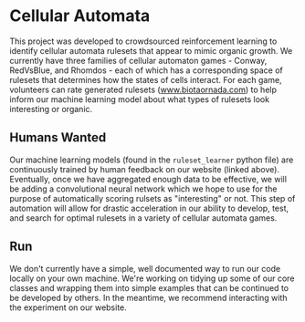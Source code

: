 # Cellular Automata

This project was developed to crowdsourced reinforcement learning to identify cellular automata rulesets that appear 
to mimic organic growth. We currently have three families of cellular automaton games - Conway, RedVsBlue, and Rhomdos - each 
of which has a corresponding space of rulesets that determines how the states of cells interact. For each game, volunteers 
can rate generated rulesets (www.biotaornada.com) to help inform our machine learning model about what types of rulesets 
look interesting or organic.

## Humans Wanted

Our machine learning models (found in the `ruleset_learner` python file) are continuously trained by human feedback on our
website (linked above). Eventually, once we have aggregated enough data to be effective, we will be adding a convolutional
neural network which we hope to use for the purpose of automatically scoring rulsets as "interesting" or not. This step of 
automation will allow for drastic acceleration in our ability to develop, test, and search for optimal rulesets in a variety
of cellular automata games. 

## Run 

We don't currently have a simple, well documented way to run our code locally on your own machine. We're working on tidying
up some of our core classes and wrapping them into simple examples that can be continued to be developed by others. In the 
meantime, we recommend interacting with the experiment on our website. 
